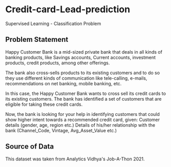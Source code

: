 # Credit-card-Lead-prediction
Supervised Learning - Classification Problem

## Problem Statement
Happy Customer Bank is a mid-sized private bank that deals in all kinds of banking products, like Savings accounts, Current accounts, investment products, 
credit products, among other offerings.

The bank also cross-sells products to its existing customers and to do so they use different kinds of communication like tele-calling, e-mails, 
recommendations on net banking, mobile banking, etc.

In this case, the Happy Customer Bank wants to cross sell its credit cards to its existing customers. The bank has identified a set of customers 
that are eligible for taking these credit cards.

Now, the bank is looking for your help in identifying customers that could show higher intent towards a recommended credit card, given:
Customer details (gender, age, region etc.)
Details of his/her relationship with the bank (Channel_Code, Vintage, Avg_Asset_Value etc.)

## Source of Data

This dataset was taken from Analytics Vidhya's Job-A-Thon 2021.
